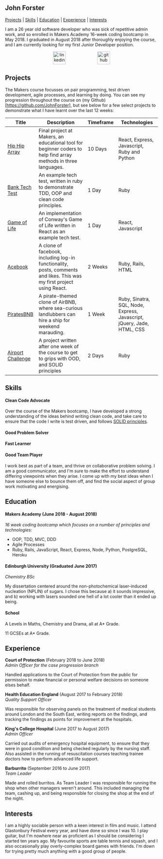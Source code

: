 ## John Forster
[Projects](#projects) | [Skills](#skills) | [Education](#education) | [Experience](#experience) | [Interests](#interests)

I am a 26 year old software developer who was sick of repetitive admin work, and so enrolled in Makers Academy 16-week coding bootcamp in May 2018. I graduated in August 2018 after thoroughly enjoying the course, and I am currently looking for my first Junior Developer position.

<p align="center">
<a href="https://www.linkedin.com/in/forster-john/"><img src="https://www.iconfinder.com/data/icons/free-social-icons/67/linkedin_circle_color-512.png" alt="linkedin" hspace="50" height="42" width="42"></a>
<a href="https://github.com/JohnForster"><img src="https://png.icons8.com/metro/1600/github.png" alt="github" hspace="50" height="42" width="42"></a>


[//]: # (## About Me I've always enjoyed problem solving and fixing things, so programming has turned out to be a natural fit for me, while also providing the chance to build something and be creative. I got into programming I am a thoroughly social person, who works best as part of a team, and thrives on collaborative problem solving. While it's not my preference, I am also perfectly capable of working and learning independently, however.)

## Projects

The Makers course focusses on pair programming, test driven development, agile processes, and learning by doing. You can see my progression throughout the course on (my Github)[https://github.com/JohnForster], but see below for a few select projects to demonstrate what I have learnt over the last 12 weeks:

| Title    | Description |Timeframe| Technologies|
| -------- | --------|--------| -------- |
|[Hip Hip Array][1] | Final project at Makers, an educational tool for beginner coders to help find array methods in three languages.|10 Days|React, Express, Javascript, Ruby and Python|
|[Bank Tech Test][2]| An example tech test, written in ruby to demonstrate TDD, OOP and clean code principles.|1 Day|Ruby|
|[Game of Life][3]| An implementation of Conway's Game of Life written in React as an example tech test.|1 Day|React, Javascript|
| [Acebook][4]| A clone of facebook, including log-in functionality, posts, comments and likes. This was my first project using React. |2 Weeks| Ruby, Rails, HTML|
| [PiratesBNB][5] | A pirate-themed clone of AirBNB, where sea-curious landlubbers can hire a ship for weekend marauding.|1 Week| Ruby, Sinatra, SQL, Node, Express, Javascript, jQuery, Jade, HTML, CSS|
| [Airport Challenge][6]     | A project written after one week of the course to get to grips with OOD, and SOLID principles|2 Days| Ruby|

[1]:https://github.com/bibicollins/array_of_sunshine
[2]:https://github.com/JohnForster/bank_tech_test
[3]:https://github.com/JohnForster/forsters_game_of_life
[4]:https://github.com/JohnForster/acebook-continued-frontend
[5]:https://github.com/archmagos/Makers-BNB/
[6]:https://github.com/JohnForster/airport_challenge_JF

## Skills

#### Clean Code Advocate

Over the course of the Makers bootcamp, I have developed a strong understanding of the ideas behind writing clean code, and take care to ensure that the code I write is test driven, and follows [SOLID principles](https://en.wikipedia.org/wiki/SOLID).

#### Good Problem Solver

#### Fast Learner

#### Good Team Player

I work best as part of a team, and thrive on collaborative problem solving. I am a good communicator, and I'm sure to make the effort to understand differing viewpoints when they arise. I come up with my best ideas when I have someone else to bounce them off, and find the social aspect of group work motivating and energising.

## Education

#### Makers Academy (June 2018 - August 2018)
*16 week coding bootcamp which focuses on a number of principles and technologies:*
- OOP, TDD, MVC, DDD
- Agile Processes
- Ruby, Rails, JavaScript, React, Express, Node, Python, PostgreSQL, Heroku

#### Edinburgh University (Graduated June 2017)
*Chemistry BSc*

My dissertation centered around the non-photochemical laser-induced nucleation (NPLIN) of sugars. I chose this because a) it sounds impressive, and b) working with lasers sounded one hell of a lot cooler than it ended up being.

#### School
A Levels in Maths, Chemistry and Drama, all at A* Grade.

11 GCSEs at A* Grade.

## Experience

**Court of Protection** (February 2018 to June 2018)   
*Admin Officer for the case progression branch*

Handled applications to the Court of Protection from the public for permission to make financial or personal welfare decisions on someone elses behalf.

**Health Education England** (August 2017 to February 2018)    
*Quality Support Officer*

Was responsible for observing panels on the treatment of medical students around London and the South East, writing reports on the findings, and tracking the findings as points for improvement at the hospitals.

**King's College Hospital** (June 2017 to August 2017)    
*Admin Officer*

Carried out audits of emergency hospital equipment, to ensure that they were in good condition and being checked regularly by the nursing staff. Also assisted in the running of resuscitation courses teaching trainee doctors how to perform advanced life support.

**Barburrito** (September 2016 to June 2017)    
*Team Leader*

Made and rolled burritos. As Team Leader I was responsible for running the shop when other managers weren't around. This included managing the team, cashing up, and being responsible for closing the shop at the end of the night.

## Interests
I am a highly sociable person with a keen interest in film and music. I attend Glastonbury Festival every year, and have done so since I was 10. I play guitar, but I'm nowhere near as proficient as I should be considering I started ten years ago. My favourite sports are table tennis and squash, and I also occasionally play overly-complex board games with friends. I'm down for trying pretty much anything with a good group of people.
